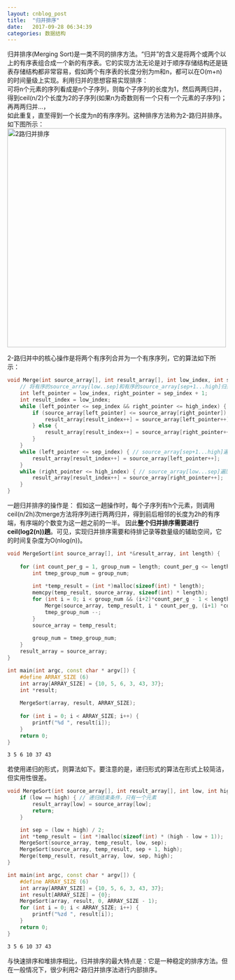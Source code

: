 ```yaml
---
layout: cnblog_post
title:  "归并排序"
date:   2017-09-28 06:34:39
categories: 数据结构
---
```


归并排序(Merging Sort)是一类不同的排序方法。“归并”的含义是将两个或两个以上的有序表组合成一个新的有序表。它的实现方法无论是对于顺序存储结构还是链表存储结构都非常容易，假如两个有序表的长度分别为m和n，都可以在O(m+n)的时间量级上实现。利用归并的思想容易实现排序：<br/>
可将n个元素的序列看成是n个子序列，则每个子序列的长度为1，然后两两归并，得到ceil(n/2)个长度为2的子序列(如果n为奇数则有一个只有一个元素的子序列)；<br/>
再两两归并...，<br/>
如此重复，直至得到一个长度为n的有序序列。这种排序方法称为2-路归并排序。如下图所示：
<img src="http://7vim0m.com1.z0.glb.clouddn.com/dsmerging_sort.png" width="500" alt="2路归并排序"/>

2-路归并中的核心操作是将两个有序列合并为一个有序序列，它的算法如下所示：

```cpp
void Merge(int source_array[], int result_array[], int low_index, int sep_index, int high_index) {
    // 将有序的source_array[low..sep]和有序的source_array[sep+1...high]归并为有序的result_array[low...high]
    int left_pointer = low_index, right_pointer = sep_index + 1;
    int result_index = low_index;
    while (left_pointer <= sep_index && right_pointer <= high_index) {
        if (source_array[left_pointer] <= source_array[right_pointer]) {
            result_array[result_index++] = source_array[left_pointer++];
        } else {
            result_array[result_index++] = source_array[right_pointer++];
        }
    }
    while (left_pointer <= sep_index) { // source_array[sep+1...high]遍历完毕
        result_array[result_index++] = source_array[left_pointer++];
    }
    while (right_pointer <= high_index) { // source_array[low...sep]遍历完
        result_array[result_index++] = source_array[right_pointer++];
    }
}

```
一趟归并排序的操作是：
假如这一趟操作时，每个子序列有h个元素，则调用ceil(n/2h)次merge方法将序列进行两两归并，得到前后相邻的长度为2h的有序端，有序端的个数变为这一趟之前的一半。
因此**整个归并排序需要进行ceil(log2(n))趟**。可见，实现归并排序需要和待排记录等数量级的辅助空间，它的时间复杂度为O(nlog(n))。

```cpp
void MergeSort(int source_array[], int *&result_array, int length) {
    
    for (int count_per_g = 1, group_num = length; count_per_g <= length; count_per_g *= 2) {
        int tmep_group_num = group_num;
        
        int *temp_result = (int *)malloc(sizeof(int) * length);
        memcpy(temp_result, source_array, sizeof(int) * length);
        for (int i = 0; i < group_num && (i+2)*count_per_g - 1 < length; i+=2) {
            Merge(source_array, temp_result, i * count_per_g, (i+1) *count_per_g - 1, (i+2)*count_per_g - 1);
            tmep_group_num --;
        }
        source_array = temp_result;
        
        group_num = tmep_group_num;
    }
    result_array = source_array;
}
```

```cpp
int main(int argc, const char * argv[]) {
    #define ARRAY_SIZE (6)
    int array[ARRAY_SIZE] = {10, 5, 6, 3, 43, 37};
    int *result;
    
    MergeSort(array, result, ARRAY_SIZE);
    
    for (int i = 0; i < ARRAY_SIZE; i++) {
        printf("%d ", result[i]);
    }
    return 0;
}
```

```txt
3 5 6 10 37 43
```

若使用递归的形式，则算法如下。要注意的是，递归形式的算法在形式上较简洁，但实用性很差。

```cpp
void MergeSort(int source_array[], int result_array[], int low, int high) {
    if (low == high) { // 递归结束条件，只有一个元素
        result_array[low] = source_array[low];
        return;
    }

    int sep = (low + high) / 2;
    int *temp_result = (int *)malloc(sizeof(int) * (high - low + 1));
    MergeSort(source_array, temp_result, low, sep);
    MergeSort(source_array, temp_result, sep + 1, high);
    Merge(temp_result, result_array, low, sep, high);
}

int main(int argc, const char * argv[]) {
    #define ARRAY_SIZE (6)
    int array[ARRAY_SIZE] = {10, 5, 6, 3, 43, 37};
    int result[ARRAY_SIZE] = {0};
    MergeSort(array, result, 0, ARRAY_SIZE - 1);
    for (int i = 0; i < ARRAY_SIZE; i++) {
        printf("%zd ", result[i]);
    }
    return 0;
}
```

```txt
3 5 6 10 37 43
```

与快速排序和堆排序相比，归并排序的最大特点是：它是一种稳定的排序方法。但在一般情况下，很少利用2-路归并排序法进行内部排序。